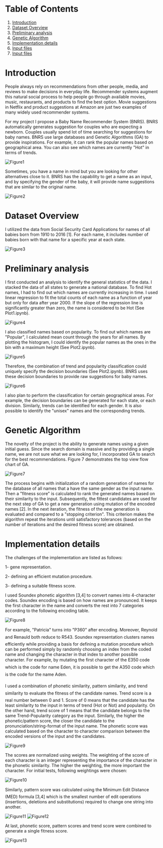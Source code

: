 # Table of Contents
1. [Introduction](README.md#introduction)
2. [Dataset Overview](README.md#Dataset-Overview)
3. [Preliminary analysis](README.md#Preliminary-analysis)
4. [Genetic Algorithm](README.md#Genetic-Algorithm)
5. [Implementation details](README.md#implementation-details)
6. [Input files](README.md#input-files)
7. [Input files](README.md#input-files)

# Introduction
People always rely on recommendations from other people, media, and reviews to make decisions in everyday life. Recommender systems augment this natural social process to help people go through available movies, music, restaurants, and products to find the best option. Movie suggestions in Netflix and product suggestions at Amazon are just two examples of many widely used recommender systems.

For my project I propose a Baby Name Recommender System (BNRS). BNRS automatically generates suggestion for couples who are expecting a newborn. Couples usually spend lot of time searching for suggestions for baby names. BNRS use large databases and Genetic Algorithms (GA) to provide inspirations. For example, it can rank the popular names based on geographical area. You can also see which names are currently "Hot" in terms of trends. 


![Figure1](images/name-suggestions.png)

Sometimes, you have a name in mind but you are looking for other alternatives close to it. BNRS has the capability to get a name as an input, and by specifying the gender of the baby, it will provide name suggestions that are similar to the original name. 

![Figure2](images/name-recommender.png)

# Dataset Overview


I utilized the data from Social Security Card Applications for names of all babies born from 1910 to 2016 [1]. For each name, it includes number of babies born with that name for a specific year at each state. 

![Figure3](images/data-overview.png)

# Preliminary analysis

I first conducted an analysis to identify the general statistics of the data. I stacked the data of all states to generate a national database. To find Hot names, I had to find out which names are currently increasing in time. I used linear regression to fit the total counts of each name as a function of year but only for data after year 2000. If the slope of the regression line is significantly greater than zero, the name is considered to be Hot (See Plot1.ipynb).   

![Figure4](images/plot1.png)

I also classified names based on popularity. To find out which names are "Popular", I calculated mean count through the years for all names. By plotting the histogram, I could identify the popular names as the ones in the bin with a maximum height (See Plot2.ipynb). 

![Figure5](images/plot2.png)


Therefore, the combination of trend and popularity classification could uniquely specify the decision boundaries (See Plot2.ipynb). BNRS uses these decision boundaries to provide raw suggestions for baby names.

![Figure6](images/popularity-trend.png)


I also plan to perform the classification for certain geographical areas. For example, the decision boundaries can be generated for each state, or each division. Similarly, trends can be identified for each gender. It is also possible to identify the "unisex" names and the corresponding trends.

# Genetic Algorithm

The novelty of the project is the ability to generate names using a given initial guess. Since the search domain is massive and by providing a single name, we are not sure what we are looking for, I incorporated GA to search for the best recommendations. Figure 7 demonstrates the top view flow chart of GA. 

![Figure7](images/topview-flowchart.png)

The process begins with initialization of a random generation of names for the database of all names that a have the same gender as the input name. Then a "fitness score" is calculated to rank the generated names based on their similarity to the input. Subsequently, the fittest candidates are used for the next step of GA to get a new generation using mutation of the encoded names [2]. In the next iteration, the fitness of the new generation is evaluated and compared to a "stopping criterion". This criterion makes the algorithm repeat the iterations until satisfactory tolerances (based on the number of iterations and the desired fitness score) are obtained. 

# Implementation details

The challenges of the implementation are listed as follows:

1-	gene representation.

2-	defining an efficient mutation procedure.

3-	defining a suitable fitness score.

I used Soundex phonetic algorithm [3,4] to convert names into 4-character codes. Soundex encoding is based on how names are pronounced. It keeps the first character in the name and converts the rest into 7 categories according to the following encoding table. 

![Figure8](images/soundex.png)

For example, "Patricia" turns into "P360" after encoding. Moreover, Reynold and Renauld both reduce to R543. Soundex representation clusters names efficiently while providing a basis for defining a mutation procedure which can be performed simply by randomly choosing an index from the coded name and changing the character in that index to another possible character.  For example, by mutating the first character of the E350 code which is the code for name Eden, it is possible to get the A350 code which is the code for the name Aden. 

I used a combination of phonetic similarity, pattern similarity, and trend similarity to evaluate the fitness of the candidate names. Trend score is a real number between 0 and 1. Score of 0 means that the candidate has the least similarity to the input in terms of trend (Hot or Not) and popularity. On the other hand, trend score of 1 means that the candidate belongs to the same Trend-Popularity category as the input. Similarly, the higher the phonetic/pattern score, the closer the candidate to the pronunciation/string-format of the input name. The phonetic score was calculated based on the character to character comparison between the encoded versions of the input and the candidates. 

![Figure9](images/phonetic-score.png)

The scores are normalized using weights. The weighting of the score of each character is an integer representing the importance of the character in the phonetic similarity. The higher the weighting, the more important the character. For initial tests, following weightings were chosen:

![Figure10](images/phonetic-weight.png)


Similarly, pattern score was calculated using the Minimum Edit Distance (MED) formula [3,4] which is the smallest number of edit operations (insertions, deletions and substitutions) required to change one string into another. 

![Figure11](images/pattern-score.png)
![Figure12](images/score-summary.png)

At last, phonetic score, pattern scores and trend score were combined to generate a single fitness score.

![Figure13](images/fitness-score.png)

